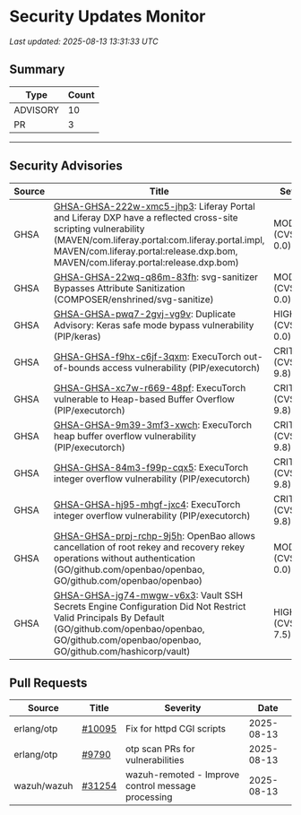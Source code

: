 # Security Updates Monitor

*Last updated: 2025-08-13 13:31:33 UTC*

## Summary
| Type | Count |
|------|-------|
| ADVISORY | 10 |
| PR | 3 |

---

## Security Advisories

| Source | Title | Severity | Date |
|--------|-------|----------|------|
| GHSA | [GHSA-GHSA-222w-xmc5-jhp3](https://github.com/advisories/GHSA-222w-xmc5-jhp3): Liferay Portal and Liferay DXP have a reflected cross-site scripting vulnerability (MAVEN/com.liferay.portal:com.liferay.portal.impl, MAVEN/com.liferay.portal:release.dxp.bom, MAVEN/com.liferay.portal:release.dxp.bom) | MODERATE (CVSS: 0.0) | 2025-08-12 |
| GHSA | [GHSA-GHSA-22wq-q86m-83fh](https://github.com/advisories/GHSA-22wq-q86m-83fh): svg-sanitizer Bypasses Attribute Sanitization (COMPOSER/enshrined/svg-sanitize) | MODERATE (CVSS: 0.0) | 2025-08-12 |
| GHSA | [GHSA-GHSA-pwq7-2gvj-vg9v](https://github.com/advisories/GHSA-pwq7-2gvj-vg9v): Duplicate Advisory: Keras safe mode bypass vulnerability (PIP/keras) | HIGH (CVSS: 0.0) | 2025-08-11 |
| GHSA | [GHSA-GHSA-f9hx-c6jf-3qxm](https://github.com/advisories/GHSA-f9hx-c6jf-3qxm): ExecuTorch out-of-bounds access vulnerability (PIP/executorch) | CRITICAL (CVSS: 9.8) | 2025-08-08 |
| GHSA | [GHSA-GHSA-xc7w-r669-48pf](https://github.com/advisories/GHSA-xc7w-r669-48pf): ExecuTorch vulnerable to Heap-based Buffer Overflow (PIP/executorch) | CRITICAL (CVSS: 9.8) | 2025-08-08 |
| GHSA | [GHSA-GHSA-9m39-3mf3-xwch](https://github.com/advisories/GHSA-9m39-3mf3-xwch): ExecuTorch heap buffer overflow vulnerability (PIP/executorch) | CRITICAL (CVSS: 9.8) | 2025-08-08 |
| GHSA | [GHSA-GHSA-84m3-f99p-cqx5](https://github.com/advisories/GHSA-84m3-f99p-cqx5): ExecuTorch integer overflow vulnerability (PIP/executorch) | CRITICAL (CVSS: 9.8) | 2025-08-08 |
| GHSA | [GHSA-GHSA-hj95-mhgf-jxc4](https://github.com/advisories/GHSA-hj95-mhgf-jxc4): ExecuTorch integer overflow vulnerability (PIP/executorch) | CRITICAL (CVSS: 9.8) | 2025-08-08 |
| GHSA | [GHSA-GHSA-prpj-rchp-9j5h](https://github.com/advisories/GHSA-prpj-rchp-9j5h): OpenBao allows cancellation of root rekey and recovery rekey operations without authentication (GO/github.com/openbao/openbao, GO/github.com/openbao/openbao) | MODERATE (CVSS: 0.0) | 2025-06-26 |
| GHSA | [GHSA-GHSA-jg74-mwgw-v6x3](https://github.com/advisories/GHSA-jg74-mwgw-v6x3): Vault SSH Secrets Engine Configuration Did Not Restrict Valid Principals By Default (GO/github.com/openbao/openbao, GO/github.com/openbao/openbao, GO/github.com/hashicorp/vault) | HIGH (CVSS: 7.5) | 2024-09-26 |

## Pull Requests

| Source | Title | Severity | Date |
|--------|-------|----------|------|
| erlang/otp | [#10095](https://github.com/erlang/otp/pull/10095) | Fix for httpd CGI scripts | 2025-08-13 |
| erlang/otp | [#9790](https://github.com/erlang/otp/pull/9790) | otp scan PRs for vulnerabilities | 2025-08-13 |
| wazuh/wazuh | [#31254](https://github.com/wazuh/wazuh/pull/31254) | wazuh-remoted - Improve control message processing | 2025-08-13 |

